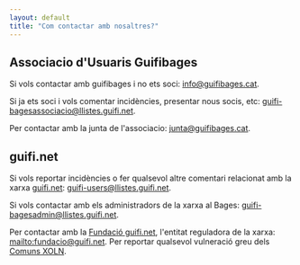 ```yaml
---
layout: default
title: "Com contactar amb nosaltres?"
---
```


## Associacio d'Usuaris Guifibages

Si vols contactar amb guifibages i no ets soci: [info@guifibages.cat](mailto:info@guifibages.cat).

Si ja ets soci i vols comentar incidències, presentar nous socis, etc: [guifi-bagesassociacio@llistes.guifi.net](mailto:guifi-bagesassociacio@llistes.guifi.net).

Per contactar amb la junta de l'associacio: [junta@guifibages.cat](mailto:junta@guifibages.cat).

## guifi.net

Si vols reportar incidències o fer qualsevol altre comentari relacionat amb la xarxa [guifi.net](https://guifi.net): [guifi-users@llistes.guifi.net](mailto:guifi-users@llistes.guifi.net).

Si vols contactar amb els administradors de la xarxa al Bages: [guifi-bagesadmin@llistes.guifi.net](mailto:guifi-bagesadmins@llistes.guifi.net).

Per contactar amb la [Fundació guifi.net](http://fundacio.guifi.net), l'entitat reguladora de la xarxa: [mailto:fundacio@guifi.net](mailto:fundacio@guifi.net). Per reportar qualsevol vulneració greu dels [Comuns XOLN](https://guifi.net/ComunsXOLN).
